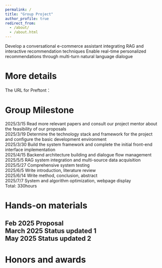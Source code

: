```yaml
---
permalink: /
title: "Group Project"
author_profile: true
redirect_from: 
  - /about/
  - /about.html
---
```


Develop a conversational e-commerce assistant integrating RAG and interactive recommendation techniques
Enable real-time personalized recommendations through multi-turn natural language dialogue


More details
======
The URL for Preftont：

Group Milestone
======
2025/3/15 Read more relevant papers and consult our project mentor about the feasibility of our proposals<br>
2025/3/19 Determine the technology stack and framework for the project and configure the basic development environment<br>
2025/3/30 Build the system framework and complete the initial front-end interface implementation<br>
2025/4/15 Backend architecture building and dialogue flow management<br>
2025/5/5 RAG system integration and multi-source data acquisition<br>
2025/5/27 Comprehensive system testing<br>
2025/6/5 Write introduction, literature review<br>
2025/6/14 Write method, conclusion, abstract<br>
2025/7/7 System and algorithm optimization, webpage display<br>
Total: 330hours

Hands-on materials
======
Feb   2025     Proposal <br>
March 2025     Status updated 1<br>
May   2025     Status updated 2<br>
------

Honors and awards
======




